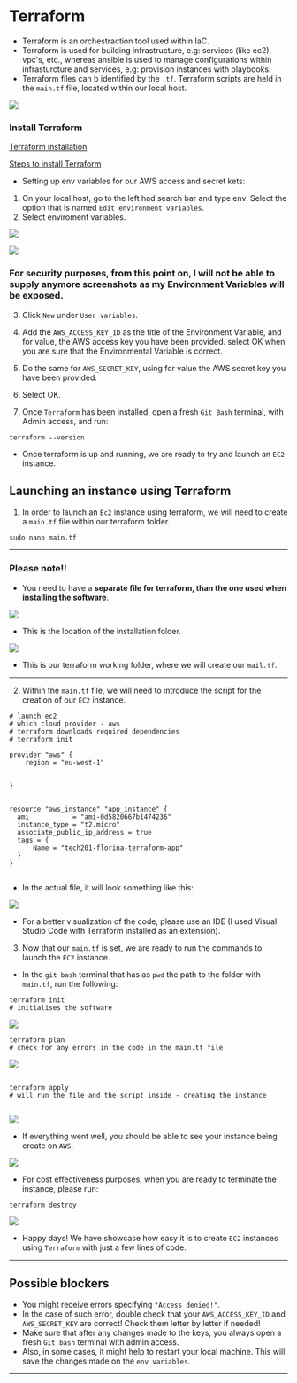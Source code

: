 # Terraform
- Terraform is an orchestraction tool used within IaC.
- Terraform is used for building infrastructure, e.g: services (like ec2), vpc's, etc., whereas ansible is used to manage configurations within infrasturcture and services, e.g: provision instances with playbooks.
- Terraform files can b identified by the `.tf`. Terraform scripts are held in the `main.tf` file, located within our local host.

![](pictures/terraform.PNG)

### Install Terraform
[Terraform installation](https://developer.hashicorp.com/terraform/downloads?product_intent=terraform)

[Steps to install Terraform](https://www.youtube.com/watch?v=SkcRSJWNRS8)

- Setting up env variables for our AWS access and secret kets:
1. On your local host, go to the left had search bar and type env. Select the option that is named `Edit environment variables`.
2. Select enviroment variables.

![](pictures/env-var-system.PNG)

![](pictures/create-env-var.PNG)

### For security purposes, from this point on, I will not be able to supply anymore screenshots as my Environment Variables will be exposed.
3. Click `New` under `User variables`.

4. Add the `AWS_ACCESS_KEY_ID` as the title of the Environment Variable, and for value, the AWS access key you have been provided. select OK when you are sure that the Environmental Variable is correct.
5. Do the same for `AWS_SECRET_KEY`, using for value the AWS secret key you have been provided.
6. Select OK. 
7. Once `Terraform` has been installed, open a fresh `Git Bash` terminal, with Admin access, and run:
```
terraform --version
```
- Once terraform is up and running, we are ready to try and launch an `EC2` instance.


## Launching an instance using Terraform

1. In order to launch an `Ec2` instance using terraform, we will need to create a `main.tf` file within our terraform folder. 
```
sudo nano main.tf
```
---
### Please note!!
- You need to have a **separate file for terraform, than the one used when installing the software**.

![](pictures/terra-install.PNG)
- This is the location of the installation folder.

![](pictures/terra-pwd.PNG)
- This is our terraform working folder, where we will create our `mail.tf`.
---
2. Within the `main.tf` file, we will need to introduce the script for the creation of our `EC2` instance.

```
# launch ec2
# which cloud provider - aws
# terraform downloads required dependencies
# terraform init

provider "aws" {
    region = "eu-west-1"
  

}


resource "aws_instance" "app_instance" {
  ami           = "ami-0d5820667b1474236"
  instance_type = "t2.micro"
  associate_public_ip_address = true
  tags = {
      Name = "tech201-florina-terraform-app"
  }
}


```

- In the actual file, it will look something like this:

![](pictures/main-folder.PNG)

- For a better visualization of the code, please use an IDE (I used Visual Studio Code with Terraform installed as an extension).

3. Now that our `main.tf` is set, we are ready to run the commands to launch the `EC2` instance.
- In the `git bash` terminal that has as `pwd` the path to the folder with `main.tf`, run the following:
```
terraform init 
# initialises the software
```
![](pictures/terra-init.jpg)

```
terraform plan 
# check for any errors in the code in the main.tf file
```
![](pictures/terra-init.jpg)

```

terraform apply
# will run the file and the script inside - creating the instance


```

![](pictures/terra-apply.jpg)

- If everything went well, you should be able to see your instance being create on `AWS`.

![](pictures/instance.PNG)

- For cost effectiveness purposes, when you are ready to terminate the instance, please run:
```
terraform destroy
```
![](pictures/terra-destroy.jpg)

- Happy days! We have showcase how easy it is to create `EC2` instances using `Terraform` with just a few lines of code.






---
## Possible blockers 

- You might receive errors specifying `"Access denied!"`. 
- In the case of such error, double check that your `AWS_ACCESS_KEY_ID` and `AWS_SECRET_KEY` are correct! Check them letter by letter if needed!
- Make sure that after any changes made to the keys, you always open a fresh `Git bash` terminal with admin access.
- Also, in some cases, it might help to restart your local machine. This will save the changes made on the `env variables`. 


---

